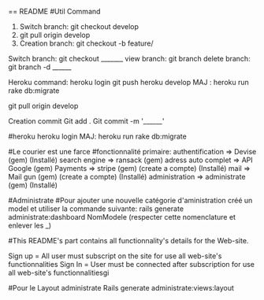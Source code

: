 == README
#Util Command
1) Switch branch: git checkout develop
2) git pull origin develop
3) Creation branch: git checkout -b feature/

Switch branch: git checkout _______
view branch: git branch
delete branch: git branch -d ______


Heroku command: 
heroku login
git push heroku develop
MAJ : heroku run rake db:migrate


git pull origin develop

Creation commit
Git add .
Git commit -m '______'

#heroku
heroku login
MAJ: heroku run rake db:migrate


#Le courier est une farce
#fonctionnalité primaire:
authentification    => Devise       (gem)                       (Installé)
search engine       => ransack      (gem)
adress auto complet => API Google   (gem)
Payments            => stripe       (gem) (create a compte)     (Installé)
mail                => Mail gun     (gem) (create a compte)     (Installé)
administration      => administrate (gem)                       (Installé)

#Administrate 
#Pour ajouter une nouvelle catégorie d'aministration créé un model et utiliser la commande suivante:
rails generate administrate:dashboard NomModele (respecter cette nomenclature et enlever les _)

#This README's part contains all functionnality's details for the Web-site.

Sign up = All user must subscript on the site for use all web-site's functionnalities
Sign In = User must be connected after subscription for use all web-site's functionnalitiesgi 


#Pour le Layout administrate
Rails generate administrate:views:layout
